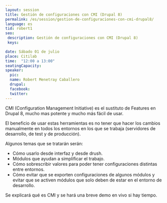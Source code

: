 ```yaml
---
layout: session
title: Gestión de configuraciones con CMI (Drupal 8)
permalink: /es/session/gestion-de-configuraciones-con-cmi-drupal8/
language: es
tid: robert1
seo:
 description: Gestión de configuraciones con CMI (Drupal 8)
 keys:

date: Sábado 01 de julio
place: Citilab
time:  "12:00 a 13:00"
seatingCapacity:
speaker:
  pic:
  name: Robert Menetray Caballero
  drupal:
  facebook:
  twitter:
---
```

CMI (Configuration Management Initiative) es el sustituto de Features en Drupal 8, mucho mas potente y mucho más fácil de usar.

El beneficio de usar estas herramientas es no tener que hacer los cambios manualmente en todos los entornos en los que se trabaja (servidores de desarrollo, de test y de producción).

Algunos temas que se tratarán serán&#58;
- Cómo usarlo desde interfaz y desde drush.
- Módulos que ayudan a simplificar el trabajo.
- Cómo sobrescribir valores para poder tener configuraciones distintas entre entornos.
- Cómo evitar que se exporten configuraciones de algunos módulos y evitar que se activen módulos que solo deben de estar en el entorno de desarrollo.

Se explicará qué es CMI y se hará una breve demo en vivo si hay tiempo.
